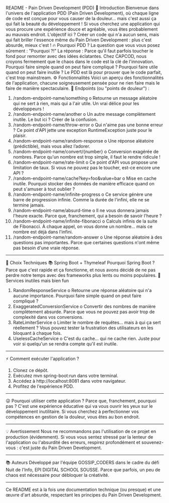 README - Pain Driven Development (PDD)
🌊 Introduction
Bienvenue dans l'univers de l'application PDD (Pain Driven Development), où chaque ligne de code est conçue pour vous causer de la douleur... mais c'est aussi ça qui fait la beauté du développement ! Si vous cherchez une application qui vous procure une expérience douce et agréable, vous êtes probablement au mauvais endroit.
L'objectif ici ? Créer un code qui n'a aucun sens, mais qui fait briller l'essence même du Pain Driven Development : plus c'est absurde, mieux c'est !
🔥 Pourquoi PDD ?
La question que vous vous posez sûrement : "Pourquoi ?!" La réponse : Parce qu'il faut parfois toucher le fond pour remonter avec des idées éclatantes.
Chez CAPCOD, nous croyons fermement que le chaos dans le code est la clé de l'innovation. Pourquoi faire simple quand on peut faire compliqué ? Pourquoi faire utile quand on peut faire inutile ? Le PDD est là pour prouver que le code parfait, c'est trop mainstream.
⚙️ Fonctionnalités
Voici un aperçu des fonctionnalités de l'application, chacune soigneusement pensée pour ne rien faire mais le faire de manière spectaculaire.
🚀 Endpoints (ou "points de douleur") :
1.	/random-endpoint-name/something
o	Retourne un message aléatoire qui ne sert à rien, mais qui a l'air utile. Un vrai délice pour les développeurs !
2.	/random-endpoint-name/another
o	Un autre message complètement inutile. Le but ici ? Créer de la confusion.
3.	/random-endpoint-name/throw-error
o	Qui n'aime pas une bonne erreur ? Ce point d'API jette une exception RuntimeException juste pour le plaisir.
4.	/random-endpoint-name/random-response
o	Une réponse aléatoire (prédictible), mais vous allez l’adorer.
5.	/random-endpoint-name/convert/{number}
o	Conversion exagérée de nombres. Parce qu'un nombre est trop simple, il faut le rendre ridicule !
6.	/random-endpoint-name/rate-limit
o	Ce point d'API vous propose une limitation de taux. Si vous ne pouvez pas le toucher, est-ce encore une API ?
7.	/random-endpoint-name/cache?key=foo&value=bar
o	Mise en cache inutile. Pourquoi stocker des données de manière efficace quand on peut s'amuser à tout oublier ?
8.	/random-endpoint-name/infinite-progress
o	Ce service génère une barre de progression infinie. Comme la durée de l'infini, elle ne se termine jamais.
9.	/random-endpoint-name/absurd-time
o	Il ne vous donnera jamais l'heure exacte. Parce que, franchement, qui a besoin de savoir l'heure ?
10.	/random-endpoint-name/infinite-fibonacci
o	Calculs infinis de la suite de Fibonacci. À chaque appel, on vous donne un nombre... mais ce nombre est déjà dans l'infini.
11.	/random-endpoint-name/random-answer
o	Une réponse aléatoire à des questions pas importantes. Parce que certaines questions n'ont même pas besoin d'une vraie réponse.
________________________________________
🧩 Choix Techniques
📚 Spring Boot + Thymeleaf
Pourquoi Spring Boot ? Parce que c'est rapide et ça fonctionne, et nous avons décidé de ne pas perdre notre temps avec des frameworks plus lents ou moins populaires.
🎉 Services inutiles mais bien fun
1.	RandomResponseService
o	Retourne une réponse aléatoire qui n'a aucune importance. Pourquoi faire simple quand on peut faire compliqué ?
2.	ExaggeratedConversionService
o	Convertir des nombres de manière complètement absurde. Parce que vous ne pouvez pas avoir trop de complexité dans vos conversions.
3.	RateLimiterService
o	Limiter le nombre de requêtes... mais à qui ça sert réellement ? Vous pouvez tester la frustration des utilisateurs en les bloquant à chaque fois.
4.	UselessCacheService
o	C'est du cache... qui ne cache rien. Juste pour voir si quelqu'un se rendra compte qu'il est inutile.
________________________________________
⚡️ Comment exécuter l'application ?
1.	Clonez ce dépôt.
2.	Exécutez mvn spring-boot:run dans votre terminal.
3.	Accédez à http://localhost:8081 dans votre navigateur.
4.	Profitez de l'expérience PDD.
________________________________________
😜 Pourquoi utiliser cette application ?
Parce que, franchement, pourquoi pas ? C'est une expérience éducative qui va vous ouvrir les yeux sur le développement inutilitaire. Si vous cherchez à perfectionner vos compétences en gestion de la douleur, vous êtes au bon endroit.
________________________________________
💡 Avertissement
Nous ne recommandons pas l'utilisation de ce projet en production (évidemment). Si vous vous sentez stressé par la lenteur de l'application ou l'absurdité des erreurs, respirez profondément et souvenez-vous : c'est juste du Pain Driven Development.
________________________________________
📚 Auteurs
Développé par l'équipe GOSSIP_CODERS dans le cadre du défi Nuit de l'Info, EPI DIGITAL SCHOOL SOUSSE. Parce que parfois, un peu de chaos est nécessaire pour débloquer la créativité.
________________________________________
Ce README est à la fois une documentation technique (ou presque) et une œuvre d'art absurde, respectant les principes du Pain Driven Development.

